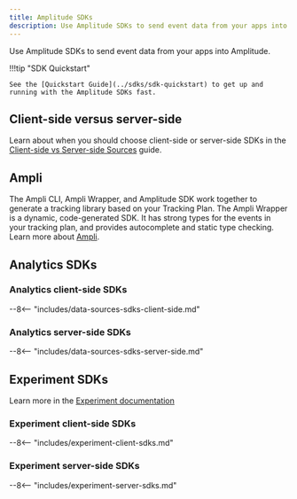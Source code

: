 ```yaml
---
title: Amplitude SDKs
description: Use Amplitude SDKs to send event data from your apps into Amplitude.
---
```


Use Amplitude SDKs to send event data from your apps into Amplitude.

!!!tip "SDK Quickstart"

    See the [Quickstart Guide](../sdks/sdk-quickstart) to get up and running with the Amplitude SDKs fast. 

## Client-side versus server-side

Learn about when you should choose client-side or server-side SDKs in the [Client-side vs Server-side Sources](../sources/client-side-vs-server-side) guide.

## Ampli

The Ampli CLI, Ampli Wrapper, and Amplitude SDK work together to generate a tracking library based on your Tracking Plan. The Ampli Wrapper is a dynamic, code-generated SDK. It has strong types for the events in your tracking plan, and provides autocomplete and static type checking. Learn more about [Ampli](../data/ampli/).

## Analytics SDKs

### Analytics client-side SDKs

--8<-- "includes/data-sources-sdks-client-side.md"

### Analytics server-side SDKs

--8<-- "includes/data-sources-sdks-server-side.md"

## Experiment SDKs

Learn more in the [Experiment documentation](../../experiment/)

### Experiment client-side SDKs

--8<-- "includes/experiment-client-sdks.md"

### Experiment server-side SDKs

--8<--  "includes/experiment-server-sdks.md"